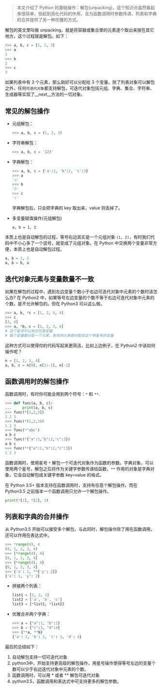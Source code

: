 > 本文介绍了 Python 的基础操作：解包(unpacking)，这个知识点虽然看起来很简单，但起到简化代码的作用，且为函数调用时参数传递、列表和字典的合并提供了另一种优雅的方式。




解包的英文里叫做 unpacking，就是将容器或集合里的元素逐个取出来放在其它地方，这个过程就是解包。如下：
```python
>>> a, b, c = [1, 2, 3]
>>> a
1
>>> b
2
>>> c
3
```

如果列表中有 3 个元素，那么刚好可以分配给 3 个变量。除了列表对象可以解包之外，任何`可迭代对象`都支持解包，可迭代对象包括元组、字典、集合、字符串、生成器等实现了__next__方法的一切对象。

## 常见的解包操作

* 元组解包：
    ```python
    >>> a, b, c = (1, 2, 3)
    ```
* 字符串解包：
    ```python
    >>> a, b, c = '123'
    ```
* 字典解包：
    ```python
    >>> a, b, c = {'a':1, 'b':2, 'c':3}
    >>> a
    'a'
    >>> b
    'b'
    >>> c
    'c'
    ```
    字典解包后，只会把字典的 key 取出来，value 则丢掉了。

* 多变量赋值操作(元组解包)
    ```
    a, b = 1, 2
    ```
本质上也是自动解包的过程，等号右边其实是一个元组对象 `(1, 2)`，有时我们代码中不小心多了一个逗号，就变成了元组对象。在 Python 中交换两个变量非常方便，本质上也是自动解包过程。
```python
a, b = 1, 2
a, b = b, a
```

## 迭代对象元素与变量数量不一致
如果在解包的过程中，遇到左边变量个数小于右边可迭代对象中元素的个数时该怎么办? 在 Python2 中，如果等号左边变量的个数不等于右边可迭代对象中元素的个数，是不允许解包的。但在 Python3 可以这么做。
```python
>>> a, b, *c = [1, 2, 3, 4]
>>> c
[3, 4]
>>> a, *b, c = [1, 2, 3, 4]
# 这个星号可以放在任意变量
# 每个变量都分配一个元素，剩余的元素都分配给这个带星号的变量
```

这种方式可以使得你的代码写起来更简洁，比如上边例子，在 Python2 中该如何操作呢？
```python
n = [1, 2, 3, 4]
a, b, c = n[0], n[1:-1], n[-1]
```


## 函数调用时的解包操作
函数调用时，有时你可能会用到两个符号：`*` 和 `**`.
```python
>>> def func(a, b, c):
...     print(a, b, c)
>>> func(*[1,2,3])
1 2 3
>>> func(*(1,2,3))
1 2 3
>>> func(*"abc")
a b c
>>> func(*{"a":1,"b":2,"c":3})
a b c
>>> func(**{"a":1,"b":2,"c":3})
1 2 3
```
函数调用时，使用星号 `*` 解包一个可迭代对象作为函数的参数。字典对象，可以使用两个星号，解包之后将作为关键字参数传递给函数，`**` 作用的对象是字典对象，它会自动解包成关键字参数 key=value 的格式。

在 Python 3.5+ 版本支持在函数调用时，支持有任意个解包操作，而在 Python3.5 之前版本一个函数调用只允许一个解包操作。
```python
print(*[1], *[2], 3)
```


## 列表和字典的合并操作
从 Python3.5 开始可以接受多个解包，与此同时，解包操作除了用在函数调用，还可以作用在表达式中。
```python
>>> *range(4), 4
(0, 1, 2, 3, 4)
>>> [*range(4), 4]
[0, 1, 2, 3, 4]
>>> {*range(4), 4}
{0, 1, 2, 3, 4}
>>> {'x': 1, **{'y': 2}}
{'x': 1, 'y': 2}
```

* 拼接两个列表：
    ```python
    list1 = [1, 2, 3]
    list2 = ['a', 'b', 'c']
    list3 = [*list1, *list2]
    ```

* 优雅合并两个字典：
    ```python
    >>> a = {"a":1, "b":2}
    >>> b = {"c":3, "d":4}
    >>> {**a, **b}
    {'a': 1, 'b': 2, 'c': 3, 'd': 4}
    ```

最后的总结如下：
1. 自动解包支持一切可迭代对象
2. python3中，开始支持更高级的解包操作，用星号操作使得等号左边的变量个数可以少于右边迭代对象中元素的个数。
3. 函数调用时，可以用 * 或者 ** 解包可迭代对象
4. python3.5，函数调用和表达式中可支持更多的解包参数。
